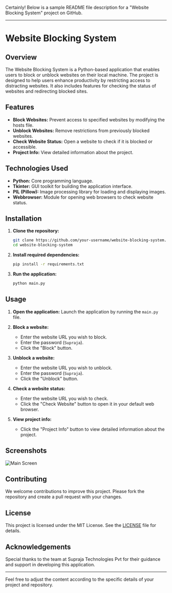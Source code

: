 Certainly! Below is a sample README file description for a "Website Blocking System" project on GitHub.

---

# Website Blocking System

## Overview
The Website Blocking System is a Python-based application that enables users to block or unblock websites on their local machine. The project is designed to help users enhance productivity by restricting access to distracting websites. It also includes features for checking the status of websites and redirecting blocked sites.

## Features
- **Block Websites:** Prevent access to specified websites by modifying the hosts file.
- **Unblock Websites:** Remove restrictions from previously blocked websites.
- **Check Website Status:** Open a website to check if it is blocked or accessible.
- **Project Info:** View detailed information about the project.

## Technologies Used
- **Python:** Core programming language.
- **Tkinter:** GUI toolkit for building the application interface.
- **PIL (Pillow):** Image processing library for loading and displaying images.
- **Webbrowser:** Module for opening web browsers to check website status.

## Installation
1. **Clone the repository:**
   ```bash
   git clone https://github.com/your-username/website-blocking-system.git
   cd website-blocking-system
   ```

2. **Install required dependencies:**
   ```bash
   pip install -r requirements.txt
   ```

3. **Run the application:**
   ```bash
   python main.py
   ```

## Usage
1. **Open the application:**
   Launch the application by running the `main.py` file.

2. **Block a website:**
   - Enter the website URL you wish to block.
   - Enter the password (`Supraja`).
   - Click the "Block" button.

3. **Unblock a website:**
   - Enter the website URL you wish to unblock.
   - Enter the password (`Supraja`).
   - Click the "Unblock" button.

4. **Check a website status:**
   - Enter the website URL you wish to check.
   - Click the "Check Website" button to open it in your default web browser.

5. **View project info:**
   - Click the "Project Info" button to view detailed information about the project.

## Screenshots
![Main Screen](screenshots/main_screen.png)

## Contributing
We welcome contributions to improve this project. Please fork the repository and create a pull request with your changes.

## License
This project is licensed under the MIT License. See the [LICENSE](LICENSE) file for details.

## Acknowledgements
Special thanks to the team at Supraja Technologies Pvt for their guidance and support in developing this application.

---

Feel free to adjust the content according to the specific details of your project and repository.
